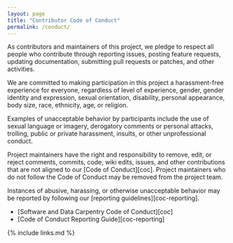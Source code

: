 ```yaml
---
layout: page
title: "Contributor Code of Conduct"
permalink: /conduct/
---
```

As contributors and maintainers of this project,
we pledge to respect all people who contribute through reporting issues,
posting feature requests,
updating documentation,
submitting pull requests or patches,
and other activities.

We are committed to making participation in this project a harassment-free experience for everyone,
regardless of level of experience,
gender,
gender identity and expression,
sexual orientation,
disability,
personal appearance,
body size,
race,
ethnicity,
age,
or religion.

Examples of unacceptable behavior by participants include the use of sexual language or imagery,
derogatory comments or personal attacks,
trolling,
public or private harassment,
insults,
or other unprofessional conduct.

Project maintainers have the right and responsibility to remove, edit, or reject
comments, commits, code, wiki edits, issues, and other contributions
that are not aligned to our [Code of Conduct][coc].
Project maintainers who do not follow the Code of Conduct may be removed from the project team.

Instances of abusive, harassing, or otherwise unacceptable behavior
may be reported by following our [reporting guidelines][coc-reporting].


- [Software and Data Carpentry Code of Conduct][coc]
- [Code of Conduct Reporting Guide][coc-reporting]

{% include links.md %}
